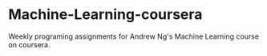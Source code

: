 # Machine-Learning-coursera

Weekly programing assignments for Andrew Ng's Machine Learning course on coursera.
